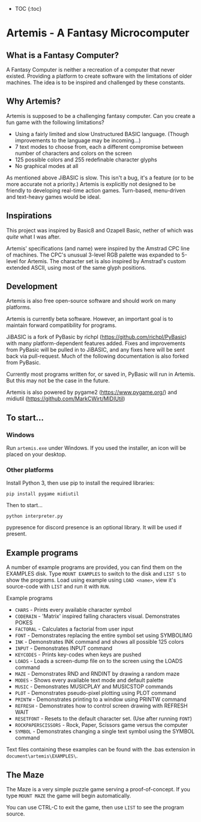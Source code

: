 * TOC
{:toc}

# Artemis - A Fantasy Microcomputer

## What is a Fantasy Computer?

A Fantasy Computer is neither a recreation of a computer that never existed. Providing a platform to create software with the limitations of older machines. The idea is to be inspired and challenged by these constants.

## Why Artemis?

Artemis is supposed to be a challenging fantasy computer. Can you create a fun game with the following limitations?

- Using a fairly limited and slow Unstructured BASIC language. (Though improvements to the language may be incoming...)
- 7 text modes to choose from, each a different compromise between number of characters and colors on the screen
- 125 possible colors and 255 redefinable character glyphs
- No graphical modes at all

As mentioned above JiBASIC is slow. This isn't a bug, it's a feature (or to be more accurate not a priority.) Artemis is explicitly not designed to be friendly to developing real-time action games. Turn-based, menu-driven and text-heavy games would be ideal.

## Inspirations

This project was inspired by Basic8 and Ozapell Basic, nether of which was _quite_ what I was after.

Artemis' specifications (and name) were inspired by the Amstrad CPC line of machines. The CPC's unusual 3-level RGB palette was expanded to 5-level for Artemis. The character set is also inspired by Amstrad's custom extended ASCII, using most of the same glyph positions.

## Development

Artemis is also free open-source software and should work on many platforms.

Artemis is currently beta software. However, an important goal is to maintain forward compatibility for programs.

JiBASIC is a fork of PyBasic by richpl (https://github.com/richpl/PyBasic) with many platform-dependent features added. Fixes and improvements from PyBasic will be pulled in to JiBASIC, and any fixes here will be sent back via pull-request. Much of the following documentation is also forked from PyBasic.

Currently most programs written for, or saved in, PyBasic will run in Artemis. But this may not be the case in the future.

Artemis is also powered by pygame2 (https://www.pygame.org/) and midiutil (https://github.com/MarkCWirt/MIDIUtil)

## To start...

### Windows

Run `artemis.exe` under Windows. If you used the installer, an icon will be placed on your desktop.

### Other platforms

Install Python 3, then use pip to install the required libraries:
```
pip install pygame midiutil
```

Then to start...
```
python interpreter.py
```

pypresence for discord presence is an optional library. It will be used if present.

## Example programs

A number of example programs are provided, you can find them on the EXAMPLES disk. Type `MOUNT EXAMPLES` to switch to the disk and `LIST S` to show the programs. Load using example using `LOAD <name>`, view it's source-code with `LIST` and run it with `RUN`.

Example programs

* `CHARS` - Prints every available character symbol
* `CODERAIN` - 'Matrix' inspired falling characters visual. Demonstrates POKES
* `FACTORAL` - Calculates a factorial from user input
* `FONT` - Demonstrates replacing the entire symbol set using SYMBOLIMG
* `INK` - Demonstrates INK command and shows all possible 125 colors
* `INPUT` - Demonstrates INPUT command
* `KEYCODES` - Prints key-codes when keys are pushed
* `LOADS` - Loads a screen-dump file on to the screen using the LOADS command
* `MAZE` - Demonstrates RND and RNDINT by drawing a random maze
* `MODES` - Shows every available text mode and default palette
* `MUSIC` - Demonstrates MUSICPLAY and MUSICSTOP commands
* `PLOT` - Demonstrates pseudo-pixel plotting using PLOT command
* `PRINTW` - Demonstrates printing to a window using PRINTW command
* `REFRESH` - Demonstrates how to control screen drawing with REFRESH WAIT
* `RESETFONT` - Resets to the default character set. (Use after running `FONT`)
* `ROCKPAPERSCISSORS` - Rock, Paper, Scissors game versus the computer
* `SYMBOL` - Demonstrates changing a single text symbol using the SYMBOL command

Text files containing these examples can be found with the .bas extension in `document\artemis\EXAMPLES\`.

## The Maze

The Maze is a very simple puzzle game serving a proof-of-concept. If you type `MOUNT MAZE` the game will begin automatically.

You can use CTRL-C to exit the game, then use `LIST` to see the program source.

